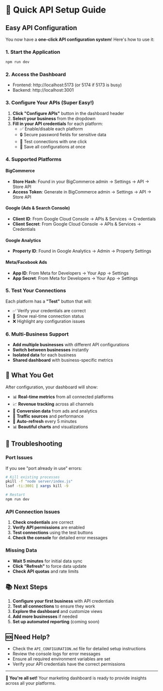 # 🚀 Quick API Setup Guide

## Easy API Configuration

You now have a **one-click API configuration system**! Here's how to use it:

### 1. Start the Application
```bash
npm run dev
```

### 2. Access the Dashboard
- Frontend: http://localhost:5173 (or 5174 if 5173 is busy)
- Backend: http://localhost:3001

### 3. Configure Your APIs (Super Easy!)

1. **Click "Configure APIs"** button in the dashboard header
2. **Select your business** from the dropdown
3. **Fill in your API credentials** for each platform:
   - ✅ Enable/disable each platform
   - 🔒 Secure password fields for sensitive data
   - 🧪 Test connections with one click
   - 💾 Save all configurations at once

### 4. Supported Platforms

#### BigCommerce
- **Store Hash**: Found in your BigCommerce admin → Settings → API → Store API
- **Access Token**: Generate in BigCommerce admin → Settings → API → Store API

#### Google (Ads & Search Console)
- **Client ID**: From Google Cloud Console → APIs & Services → Credentials
- **Client Secret**: From Google Cloud Console → APIs & Services → Credentials

#### Google Analytics
- **Property ID**: Found in Google Analytics → Admin → Property Settings

#### Meta/Facebook Ads
- **App ID**: From Meta for Developers → Your App → Settings
- **App Secret**: From Meta for Developers → Your App → Settings

### 5. Test Your Connections

Each platform has a **"Test"** button that will:
- ✅ Verify your credentials are correct
- 🔄 Show real-time connection status
- ❌ Highlight any configuration issues

### 6. Multi-Business Support

- **Add multiple businesses** with different API configurations
- **Switch between businesses** instantly
- **Isolated data** for each business
- **Shared dashboard** with business-specific metrics

## 🎯 What You Get

After configuration, your dashboard will show:
- 📊 **Real-time metrics** from all connected platforms
- 📈 **Revenue tracking** across all channels
- 🎯 **Conversion data** from ads and analytics
- 📱 **Traffic sources** and performance
- 🔄 **Auto-refresh** every 5 minutes
- 📊 **Beautiful charts** and visualizations

## 🔧 Troubleshooting

### Port Issues
If you see "port already in use" errors:
```bash
# Kill existing processes
pkill -f "node server/index.js"
lsof -ti:3001 | xargs kill -9

# Restart
npm run dev
```

### API Connection Issues
1. **Check credentials** are correct
2. **Verify API permissions** are enabled
3. **Test connections** using the test buttons
4. **Check the console** for detailed error messages

### Missing Data
- **Wait 5 minutes** for initial data sync
- **Click "Refresh"** to force data update
- **Check API quotas** and rate limits

## 📚 Next Steps

1. **Configure your first business** with API credentials
2. **Test all connections** to ensure they work
3. **Explore the dashboard** and customize views
4. **Add more businesses** if needed
5. **Set up automated reporting** (coming soon)

## 🆘 Need Help?

- Check the `API_CONFIGURATION.md` file for detailed setup instructions
- Review the console logs for error messages
- Ensure all required environment variables are set
- Verify your API credentials have the correct permissions

---

**🎉 You're all set!** Your marketing dashboard is ready to provide insights across all your platforms. 